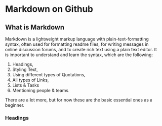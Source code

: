 # Markdown on Github

## What is Markdown

Markdown is a lightweight markup language with plain-text-formatting syntax, often used for formatting readme files, for writing messages in online discussion forums, and to create rich text using a plain text editor. It is important to understand and learn the syntax, which are the following:

1. Headings,
2. Styling Text,
3. Using different types of Quotations,
4. All types of Links,
5. Lists & Tasks
6. Mentioning people & teams.

There are a lot more, but for now these are the basic essential ones as a beginner.

### Headings
